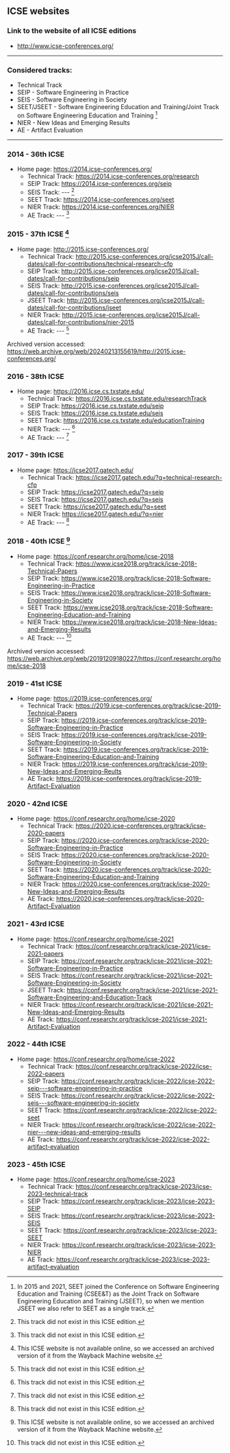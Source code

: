 ## ICSE websites

### Link to the website of all ICSE editions
- http://www.icse-conferences.org/

---

### Considered tracks:
- Technical Track
- SEIP - Software Engineering in Practice
- SEIS - Software Engineering in Society
- SEET/JSEET - Software Engineering Education and Training/Joint Track on Software Engineering Education and Training [^1]
- NIER - New Ideas and Emerging Results
- AE - Artifact Evaluation

---

### 2014 - 36th ICSE
- Home page: 	https://2014.icse-conferences.org/
    - Technical Track: 	https://2014.icse-conferences.org/research
    - SEIP Track: 	https://2014.icse-conferences.org/seip
    - SEIS Track: 	---	[^2]
    - SEET Track: 	https://2014.icse-conferences.org/seet
    - NIER Track: 	https://2014.icse-conferences.org/NIER
    - AE Track: ---	[^2]

### 2015 - 37th ICSE [^3]
- Home page: 	http://2015.icse-conferences.org/
    - Technical Track: 	http://2015.icse-conferences.org/icse2015J/call-dates/call-for-contributions/technical-research-cfp
    - SEIP Track: 	http://2015.icse-conferences.org/icse2015J/call-dates/call-for-contributions/seip
    - SEIS Track: 	http://2015.icse-conferences.org/icse2015J/call-dates/call-for-contributions/seis
    - JSEET Track: 	http://2015.icse-conferences.org/icse2015J/call-dates/call-for-contributions/jseet
    - NIER Track: 	http://2015.icse-conferences.org/icse2015J/call-dates/call-for-contributions/nier-2015
    - AE Track: 	--- [^2]

Archived version accessed: https://web.archive.org/web/20240213155619/http://2015.icse-conferences.org/

### 2016 - 38th ICSE
- Home page: 	https://2016.icse.cs.txstate.edu/
    - Technical Track: 	https://2016.icse.cs.txstate.edu/researchTrack
    - SEIP Track: 	https://2016.icse.cs.txstate.edu/seip
    - SEIS Track: 	https://2016.icse.cs.txstate.edu/seis
    - SEET Track: 	https://2016.icse.cs.txstate.edu/educationTraining
    - NIER Track: 	--- [^2]
    - AE Track: 	--- [^2]

### 2017 - 39th ICSE
- Home page: 	https://icse2017.gatech.edu/
    - Technical Track: 	https://icse2017.gatech.edu/?q=technical-research-cfp
    - SEIP Track: 	https://icse2017.gatech.edu/?q=seip
    - SEIS Track: 	https://icse2017.gatech.edu/?q=seis
    - SEET Track: 	https://icse2017.gatech.edu/?q=seet
    - NIER Track: 	https://icse2017.gatech.edu/?q=nier
    - AE Track: 	--- [^2]
 
### 2018 - 40th ICSE [^3]
- Home page: 	https://conf.researchr.org/home/icse-2018
    - Technical Track: 	https://www.icse2018.org/track/icse-2018-Technical-Papers
    - SEIP Track: 	https://www.icse2018.org/track/icse-2018-Software-Engineering-in-Practice
    - SEIS Track: 	https://www.icse2018.org/track/icse-2018-Software-Engineering-in-Society
    - SEET Track: 	https://www.icse2018.org/track/icse-2018-Software-Engineering-Education-and-Training
    - NIER Track: 	https://www.icse2018.org/track/icse-2018-New-Ideas-and-Emerging-Results
    - AE Track: 	--- [^2]

Archived version accessed: https://web.archive.org/web/20191209180227/https://conf.researchr.org/home/icse-2018

### 2019 - 41st ICSE
- Home page: 	https://2019.icse-conferences.org/
    - Technical Track: 	https://2019.icse-conferences.org/track/icse-2019-Technical-Papers
    - SEIP Track: 	https://2019.icse-conferences.org/track/icse-2019-Software-Engineering-in-Practice
    - SEIS Track: 	https://2019.icse-conferences.org/track/icse-2019-Software-Engineering-in-Society
    - SEET Track: 	https://2019.icse-conferences.org/track/icse-2019-Software-Engineering-Education-and-Training
    - NIER Track: 	https://2019.icse-conferences.org/track/icse-2019-New-Ideas-and-Emerging-Reults
    - AE Track: 	https://2019.icse-conferences.org/track/icse-2019-Artifact-Evaluation

### 2020 - 42nd ICSE
- Home page: 	https://conf.researchr.org/home/icse-2020
    - Technical Track: 	https://2020.icse-conferences.org/track/icse-2020-papers
    - SEIP Track: 	https://2020.icse-conferences.org/track/icse-2020-Software-Engineering-in-Practice
    - SEIS Track: 	https://2020.icse-conferences.org/track/icse-2020-Software-Engineering-in-Society
    - SEET Track: 	https://2020.icse-conferences.org/track/icse-2020-Software-Engineering-Education-and-Training
    - NIER Track: 	https://2020.icse-conferences.org/track/icse-2020-New-Ideas-and-Emerging-Results
    - AE Track: 	https://2020.icse-conferences.org/track/icse-2020-Artifact-Evaluation

### 2021 - 43rd ICSE
- Home page: 	https://conf.researchr.org/home/icse-2021
    - Technical Track: 	https://conf.researchr.org/track/icse-2021/icse-2021-papers
    - SEIP Track: 	https://conf.researchr.org/track/icse-2021/icse-2021-Software-Engineering-in-Practice
    - SEIS Track: 	https://conf.researchr.org/track/icse-2021/icse-2021-Software-Engineering-in-Society
    - JSEET Track: 	https://conf.researchr.org/track/icse-2021/icse-2021-Software-Engineering-and-Education-Track
    - NIER Track: 	https://conf.researchr.org/track/icse-2021/icse-2021-New-Ideas-and-Emerging-Results
    - AE Track: 	https://conf.researchr.org/track/icse-2021/icse-2021-Artifact-Evaluation

### 2022 - 44th ICSE
- Home page: 	https://conf.researchr.org/home/icse-2022
    - Technical Track: 	https://conf.researchr.org/track/icse-2022/icse-2022-papers
    - SEIP Track: 	https://conf.researchr.org/track/icse-2022/icse-2022-seip---software-engineering-in-practice
    - SEIS Track: 	https://conf.researchr.org/track/icse-2022/icse-2022-seis---software-engineering-in-society
    - SEET Track: 	https://conf.researchr.org/track/icse-2022/icse-2022-seet
    - NIER Track: 	https://conf.researchr.org/track/icse-2022/icse-2022-nier---new-ideas-and-emerging-results
    - AE Track: 	https://conf.researchr.org/track/icse-2022/icse-2022-artifact-evaluation

### 2023 -	45th ICSE
- Home page: 	https://conf.researchr.org/home/icse-2023
    - Technical Track: 	https://conf.researchr.org/track/icse-2023/icse-2023-technical-track
    - SEIP Track: 	https://conf.researchr.org/track/icse-2023/icse-2023-SEIP
    - SEIS Track: 	https://conf.researchr.org/track/icse-2023/icse-2023-SEIS
    - SEET Track: 	https://conf.researchr.org/track/icse-2023/icse-2023-SEET
    - NIER Track: 	https://conf.researchr.org/track/icse-2023/icse-2023-NIER
    - AE Track: 	https://conf.researchr.org/track/icse-2023/icse-2023-artifact-evaluation


[^1]: In 2015 and 2021, SEET joined the Conference on Software Engineering Education and Training (CSEE\&T) as the Joint Track on Software Engineering Education and Training (JSEET), so when we mention JSEET we also refer to SEET as a single track.

[^2]: This track did not exist in this ICSE edition.

[^3]: This ICSE website is not available online, so we accessed an archived version of it from the Wayback Machine website.